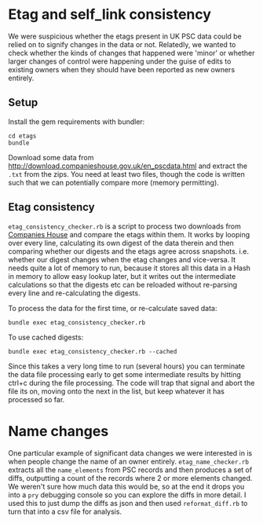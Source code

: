 # Etag and self_link consistency

We were suspicious whether the etags present in UK PSC data could be relied on
to signify changes in the data or not. Relatedly, we wanted to check whether the
kinds of changes that happened were 'minor' or whether larger changes of control
were happening under the guise of edits to existing owners when they should have
been reported as new owners entirely.

## Setup
Install the gem requirements with bundler:

```
cd etags
bundle
```

Download some data from http://download.companieshouse.gov.uk/en_pscdata.html
and extract the `.txt` from the zips. You need at least two files, though the
code is written such that we can potentially compare more (memory permitting).

## Etag consistency

`etag_consistency_checker.rb` is a script to process two downloads from
[Companies House](http://download.companieshouse.gov.uk/en_pscdata.html) and
compare the etags within them. It works by looping over every line, calculating
its own digest of the data therein and then comparing whether our digests and the
etags agree across snapshots. i.e. whether our digest changes when the etag
changes and vice-versa. It needs quite a lot of memory to run, because it stores
all this data in a Hash in memory to allow easy lookup later, but it writes
out the intermediate calculations so that the digests etc can be reloaded
without re-parsing every line and re-calculating the digests.

To process the data for the first time, or re-calculate saved data:

```shell
bundle exec etag_consistency_checker.rb
```

To use cached digests:

```shell
bundle exec etag_consistency_checker.rb --cached
```

Since this takes a very long time to run (several hours) you can terminate the
data file processing early to get some intermediate results by hitting ctrl+c
during the file processing. The code will trap that signal and abort the file its
on, moving onto the next in the list, but keep whatever it has processed so far.

# Name changes

One particular example of significant data changes we were interested in is when
people change the name of an owner entirely. `etag_name_checker.rb` extracts all
the `name_elements` from PSC records and then produces a set of diffs,
outputting a count of the records where 2 or more elements changed. We weren't
sure how much data this would be, so at the end it drops you into a `pry`
debugging console so you can explore the diffs in more detail. I used this to
just dump the diffs as json and then used `reformat_diff.rb` to turn that into
a csv file for analysis.
